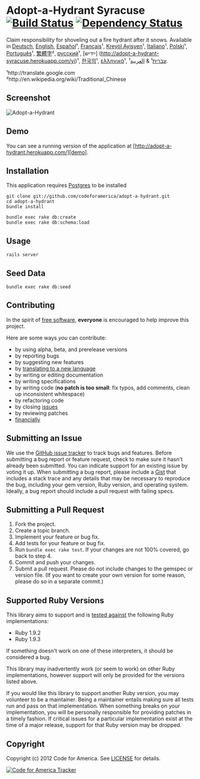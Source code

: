 <!-- http://answers.yahoo.com/question/index?qid=20101015130208AAIWWGO -->
# Adopt-a-Hydrant Syracuse [![Build Status](https://secure.travis-ci.org/ahcarpenter/adopt-a-hydrant.png?branch=master)][travis] [![Dependency Status](https://gemnasium.com/ahcarpenter/adopt-a-hydrant.png?travis)][gemnasium]
Claim responsibility for shoveling out a fire hydrant after it snows. Available in [Deutsch](http://adopt-a-hydrant-syracuse.herokuapp.com/de), [English](http://adopt-a-hydrant-syracuse.herokuapp.com/en), [Español](http://adopt-a-hydrant-syracuse.herokuapp.com/es)¹, [Français](http://adopt-a-hydrant-syracuse.herokuapp.com/fr)¹, [Kreyòl Ayisyen](http://adopt-a-hydrant-syracuse.herokuapp.com/ht)¹, [Italiano](http://adopt-a-hydrant-syracuse.herokuapp.com/it)¹, [Polski](http://adopt-a-hydrant-syracuse.herokuapp.com/pl)¹, [Português](http://adopt-a-hydrant-syracuse.herokuapp.com/pt)¹, [繁體字](http://adopt-a-hydrant-syracuse.herokuapp.com/cn)², [русский](http://adopt-a-hydrant-syracuse.herokuapp.com/ru)¹, [ייִדיש] (http://adopt-a-hydrant-syracuse.herokuapp.com/yi)¹, [한국의](http://adopt-a-hydrant-syracuse.herokuapp.com/kr)¹, [ελληνικά](http://adopt-a-hydrant-syracuse.herokuapp.com/gr)¹, [עברית](http://adopt-a-hydrant-syracuse.herokuapp.com/iw)¹ & [العربية](http://adopt-a-hydrant-syracuse.herokuapp.com/ar)¹.

¹http://translate.google.com<br>
²http://en.wikipedia.org/wiki/Traditional_Chinese

[travis]: http://travis-ci.org/ahcarpenter/adopt-a-hydrant
[gemnasium]: https://gemnasium.com/ahcarpenter/adopt-a-hydrant

## <a name="screenshots"></a>Screenshot
![Adopt-a-Hydrant](https://github.com/codeforamerica/adopt-a-hydrant/raw/master/screenshot.png "Adopt-a-Hydrant")

## <a name="demo"></a>Demo
You can see a running version of the application at
[http://adopt-a-hydrant.herokuapp.com/][demo].

[demo]: http://adopt-a-hydrant.herokuapp.com/

## <a name="installation"></a>Installation
This application requires [Postgres](http://www.postgresql.org/) to be installed

    git clone git://github.com/codeforamerica/adopt-a-hydrant.git
    cd adopt-a-hydrant
    bundle install

    bundle exec rake db:create
    bundle exec rake db:schema:load

## <a name="usage"></a>Usage
    rails server

## <a name="usage"></a>Seed Data
    bundle exec rake db:seed

## <a name="contributing"></a>Contributing
In the spirit of [free software][free-sw], **everyone** is encouraged to help
improve this project.

[free-sw]: http://www.fsf.org/licensing/essays/free-sw.html

Here are some ways *you* can contribute:

* by using alpha, beta, and prerelease versions
* by reporting bugs
* by suggesting new features
* by [translating to a new language][locales]
* by writing or editing documentation
* by writing specifications
* by writing code (**no patch is too small**: fix typos, add comments, clean up
  inconsistent whitespace)
* by refactoring code
* by closing [issues][]
* by reviewing patches
* [financially][]

[locales]: https://github.com/codeforamerica/adopt-a-hydrant/tree/master/config/locales
[issues]: https://github.com/codeforamerica/adopt-a-hydrant/issues
[financially]: https://secure.codeforamerica.org/page/contribute

## <a name="issues"></a>Submitting an Issue
We use the [GitHub issue tracker][issues] to track bugs and features. Before
submitting a bug report or feature request, check to make sure it hasn't
already been submitted. You can indicate support for an existing issue by
voting it up. When submitting a bug report, please include a [Gist][] that
includes a stack trace and any details that may be necessary to reproduce the
bug, including your gem version, Ruby version, and operating system. Ideally, a
bug report should include a pull request with failing specs.

[gist]: https://gist.github.com/

## <a name="pulls"></a>Submitting a Pull Request
1. Fork the project.
2. Create a topic branch.
3. Implement your feature or bug fix.
4. Add tests for your feature or bug fix.
5. Run `bundle exec rake test`. If your changes are not 100% covered, go back
   to step 4.
6. Commit and push your changes.
7. Submit a pull request. Please do not include changes to the gemspec or
   version file. (If you want to create your own version for some reason,
   please do so in a separate commit.)

## <a name="versions"></a>Supported Ruby Versions
This library aims to support and is [tested against][travis] the following Ruby
implementations:

* Ruby 1.9.2
* Ruby 1.9.3

If something doesn't work on one of these interpreters, it should be considered
a bug.

This library may inadvertently work (or seem to work) on other Ruby
implementations, however support will only be provided for the versions listed
above.

If you would like this library to support another Ruby version, you may
volunteer to be a maintainer. Being a maintainer entails making sure all tests
run and pass on that implementation. When something breaks on your
implementation, you will be personally responsible for providing patches in a
timely fashion. If critical issues for a particular implementation exist at the
time of a major release, support for that Ruby version may be dropped.

## <a name="copyright"></a>Copyright
Copyright (c) 2012 Code for America. See [LICENSE][] for details.

[license]: https://github.com/codeforamerica/adopt-a-hydrant/blob/master/LICENSE.md

[![Code for America Tracker](http://stats.codeforamerica.org/codeforamerica/adopt-a-hydrant.png)][tracker]

[tracker]: http://stats.codeforamerica.org/projects/adopt-a-hydrant